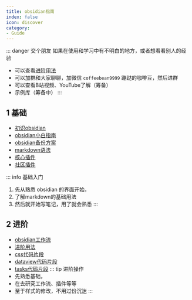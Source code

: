 ```yaml
---
title: obsidian指南
index: false
icon: discover
category:
- Guide
---
```

::: danger 交个朋友
如果在使用和学习中有不明白的地方，或者想看看别人的经验
- 可以查看[进阶用法](/zh/advanced)
- 可以加群和大家聊聊，加微信 `coffeebean9999` 蹦跶的咖啡豆，然后进群
- 可以查看B站视频、YouTube了解（筹备）
- 示例库（筹备中）
:::

## 1 基础
- [初识obsidian](初识obsidian.md)
- [obsidian小白指南](小白指南.md)
- [obsidian备份方案](ob备份方案.md)
- [markdown语法](../markdown/)
- [核心插件](./core-plugins/)
- [社区插件](../community-plugins)

::: info 基础入门
1. 先从熟悉 obsidian 的界面开始，
2. 了解markdown的基础用法  
3. 然后就开始写笔记，用了就会熟悉
:::

## 2 进阶
- [obsidian工作流](../workflow)
- [进阶用法](../advanced/advanced)
- [css代码片段](css代码片段.md)
- [dataview代码片段](/zh/dataview-snippets)
- [tasks代码片段](/zh/dataview-snippets)
::: tip 进阶操作
- 先熟悉基础，
- 在去研究工作流、插件等等  
- 至于样式的修改，不用过份沉迷
:::